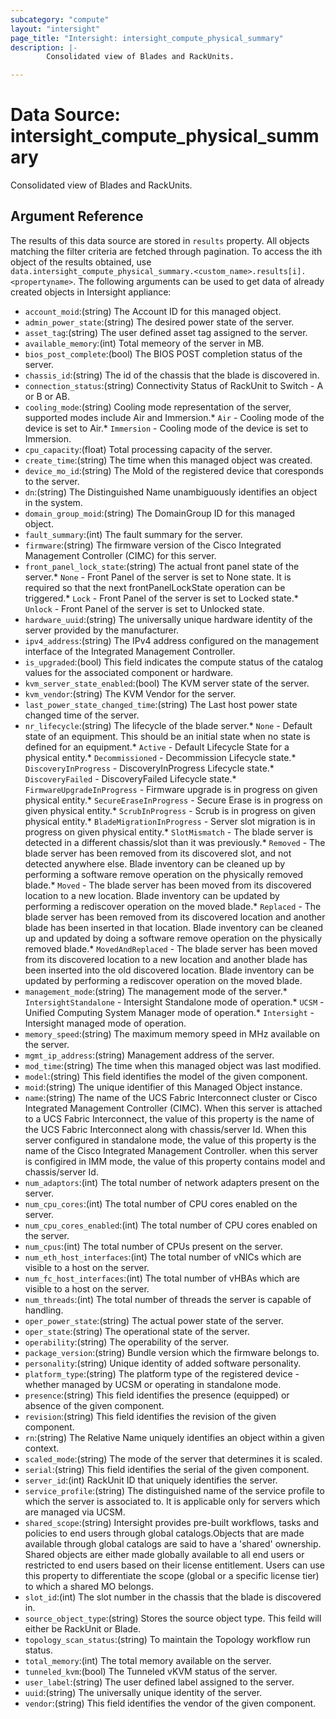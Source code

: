 ```yaml
---
subcategory: "compute"
layout: "intersight"
page_title: "Intersight: intersight_compute_physical_summary"
description: |-
        Consolidated view of Blades and RackUnits.

---
```


# Data Source: intersight_compute_physical_summary
Consolidated view of Blades and RackUnits.
## Argument Reference
The results of this data source are stored in `results` property.
All objects matching the filter criteria are fetched through pagination.
To access the ith object of the results obtained, use `data.intersight_compute_physical_summary.<custom_name>.results[i].<propertyname>`.
The following arguments can be used to get data of already created objects in Intersight appliance:
* `account_moid`:(string) The Account ID for this managed object. 
* `admin_power_state`:(string) The desired power state of the server. 
* `asset_tag`:(string) The user defined asset tag assigned to the server. 
* `available_memory`:(int) Total memeory of the server in MB. 
* `bios_post_complete`:(bool) The BIOS POST completion status of the server. 
* `chassis_id`:(string) The id of the chassis that the blade is discovered in. 
* `connection_status`:(string) Connectivity Status of RackUnit to Switch - A or B or AB. 
* `cooling_mode`:(string) Cooling mode representation of the server, supported modes include Air and Immersion.* `Air` - Cooling mode of the device is set to Air.* `Immersion` - Cooling mode of the device is set to Immersion. 
* `cpu_capacity`:(float) Total processing capacity of the server. 
* `create_time`:(string) The time when this managed object was created. 
* `device_mo_id`:(string) The MoId of the registered device that coresponds to the server. 
* `dn`:(string) The Distinguished Name unambiguously identifies an object in the system. 
* `domain_group_moid`:(string) The DomainGroup ID for this managed object. 
* `fault_summary`:(int) The fault summary for the server. 
* `firmware`:(string) The firmware version of the Cisco Integrated Management Controller (CIMC) for this server. 
* `front_panel_lock_state`:(string) The actual front panel state of the server.* `None` - Front Panel of the server is set to None state. It is required so that the next frontPanelLockState operation can be triggered.* `Lock` - Front Panel of the server is set to Locked state.* `Unlock` - Front Panel of the server is set to Unlocked state. 
* `hardware_uuid`:(string) The universally unique hardware identity of the server provided by the manufacturer. 
* `ipv4_address`:(string) The IPv4 address configured on the management interface of the Integrated Management Controller. 
* `is_upgraded`:(bool) This field indicates the compute status of the catalog values for the associated component or hardware. 
* `kvm_server_state_enabled`:(bool) The KVM server state of the server. 
* `kvm_vendor`:(string) The KVM Vendor for the server. 
* `last_power_state_changed_time`:(string) The Last host power state changed time of the server. 
* `nr_lifecycle`:(string) The lifecycle of the blade server.* `None` - Default state of an equipment. This should be an initial state when no state is defined for an equipment.* `Active` - Default Lifecycle State for a physical entity.* `Decommissioned` - Decommission Lifecycle state.* `DiscoveryInProgress` - DiscoveryInProgress Lifecycle state.* `DiscoveryFailed` - DiscoveryFailed Lifecycle state.* `FirmwareUpgradeInProgress` - Firmware upgrade is in progress on given physical entity.* `SecureEraseInProgress` - Secure Erase is in progress on given physical entity.* `ScrubInProgress` - Scrub is in progress on given physical entity.* `BladeMigrationInProgress` - Server slot migration is in progress on given physical entity.* `SlotMismatch` - The blade server is detected in a different chassis/slot than it was previously.* `Removed` - The blade server has been removed from its discovered slot, and not detected anywhere else. Blade inventory can be cleaned up by performing a software remove operation on the physically removed blade.* `Moved` - The blade server has been moved from its discovered location to a new location. Blade inventory can be updated by performing a rediscover operation on the moved blade.* `Replaced` - The blade server has been removed from its discovered location and another blade has been inserted in that location. Blade inventory can be cleaned up and updated by doing a software remove operation on the physically removed blade.* `MovedAndReplaced` - The blade server has been moved from its discovered location to a new location and another blade has been inserted into the old discovered location. Blade inventory can be updated by performing a rediscover operation on the moved blade. 
* `management_mode`:(string) The management mode of the server.* `IntersightStandalone` - Intersight Standalone mode of operation.* `UCSM` - Unified Computing System Manager mode of operation.* `Intersight` - Intersight managed mode of operation. 
* `memory_speed`:(string) The maximum memory speed in MHz available on the server. 
* `mgmt_ip_address`:(string) Management address of the server. 
* `mod_time`:(string) The time when this managed object was last modified. 
* `model`:(string) This field identifies the model of the given component. 
* `moid`:(string) The unique identifier of this Managed Object instance. 
* `name`:(string) The name of the UCS Fabric Interconnect cluster or Cisco Integrated Management Controller (CIMC). When this server is attached to a UCS Fabric Interconnect, the value of this property is the name of the UCS Fabric Interconnect along with chassis/server Id. When this server configured in standalone mode, the value of this property is the name of the Cisco Integrated Management Controller. when this server is configired in IMM mode, the value of this property contains model and chassis/server Id. 
* `num_adaptors`:(int) The total number of network adapters present on the server. 
* `num_cpu_cores`:(int) The total number of CPU cores enabled on the server. 
* `num_cpu_cores_enabled`:(int) The total number of CPU cores enabled on the server. 
* `num_cpus`:(int) The total number of CPUs present on the server. 
* `num_eth_host_interfaces`:(int) The total number of vNICs which are visible to a host on the server. 
* `num_fc_host_interfaces`:(int) The total number of vHBAs which are visible to a host on the server. 
* `num_threads`:(int) The total number of threads the server is capable of handling. 
* `oper_power_state`:(string) The actual power state of the server. 
* `oper_state`:(string) The operational state of the server. 
* `operability`:(string) The operability of the server. 
* `package_version`:(string) Bundle version which the firmware belongs to. 
* `personality`:(string) Unique identity of added software personality. 
* `platform_type`:(string) The platform type of the registered device - whether managed by UCSM or operating in standalone mode. 
* `presence`:(string) This field identifies the presence (equipped) or absence of the given component. 
* `revision`:(string) This field identifies the revision of the given component. 
* `rn`:(string) The Relative Name uniquely identifies an object within a given context. 
* `scaled_mode`:(string) The mode of the server that determines it is scaled. 
* `serial`:(string) This field identifies the serial of the given component. 
* `server_id`:(int) RackUnit ID that uniquely identifies the server. 
* `service_profile`:(string) The distinguished name of the service profile to which the server is associated to. It is applicable only for servers which are managed via UCSM. 
* `shared_scope`:(string) Intersight provides pre-built workflows, tasks and policies to end users through global catalogs.Objects that are made available through global catalogs are said to have a 'shared' ownership. Shared objects are either made globally available to all end users or restricted to end users based on their license entitlement. Users can use this property to differentiate the scope (global or a specific license tier) to which a shared MO belongs. 
* `slot_id`:(int) The slot number in the chassis that the blade is discovered in. 
* `source_object_type`:(string) Stores the source object type. This feild will either be RackUnit or Blade. 
* `topology_scan_status`:(string) To maintain the Topology workflow run status. 
* `total_memory`:(int) The total memory available on the server. 
* `tunneled_kvm`:(bool) The Tunneled vKVM status of the server. 
* `user_label`:(string) The user defined label assigned to the server. 
* `uuid`:(string) The universally unique identity of the server. 
* `vendor`:(string) This field identifies the vendor of the given component. 
 
